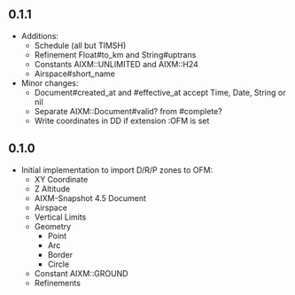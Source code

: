 ## 0.1.1

* Additions:
  * Schedule (all but TIMSH)
  * Refinement Float#to_km and String#uptrans
  * Constants AIXM::UNLIMITED and AIXM::H24
  * Airspace#short_name
* Minor changes:
  * Document#created_at and #effective_at accept Time, Date, String or nil
  * Separate AIXM::Document#valid? from #complete?
  * Write coordinates in DD if extension :OFM is set

## 0.1.0

* Initial implementation to import D/R/P zones to OFM:
  * XY Coordinate
  * Z Altitude
  * AIXM-Snapshot 4.5 Document
  * Airspace
  * Vertical Limits
  * Geometry
    * Point
    * Arc
    * Border
    * Circle
  * Constant AIXM::GROUND
  * Refinements
